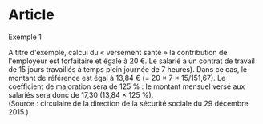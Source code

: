 # Article

  
 Exemple 1  
  
 A titre d'exemple, calcul du « versement santé » la contribution de l'employeur est forfaitaire et égale à 20 €. Le salarié a un contrat de travail de 15 jours travaillés à temps plein journée de 7 heures). Dans ce cas, le montant de référence est égal à 13,84 € (= 20 × 7 × 15/151,67). Le coefficient de majoration sera de 125 % : le montant mensuel versé aux salariés sera donc de 17,30 (13,84 × 125 %).  
 (Source : circulaire de la direction de la sécurité sociale du 29 décembre 2015.)  


